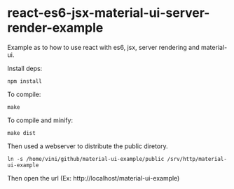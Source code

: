 react-es6-jsx-material-ui-server-render-example
===============================================

Example as to how to use react with es6, jsx, server rendering and material-ui.

Install deps:

```npm install```


To compile:
```
make
```

To compile and minify:
```
make dist
```

Then used a webserver to distribute the public diretory.

```
ln -s /home/vini/github/material-ui-example/public /srv/http/material-ui-example
```

Then open the url (Ex: http://localhost/material-ui-example)

